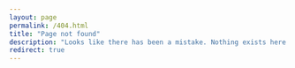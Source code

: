 ```yaml
---
layout: page
permalink: /404.html
title: "Page not found"
description: "Looks like there has been a mistake. Nothing exists here."
redirect: true
---
```


<script>
document.addEventListener("DOMContentLoaded", () => {
  const path = window.location.pathname.slice(1); // remove leading "/"
  fetch("/urlshortener.json")
    .then(res => res.json())
    .then(map => {
      if (map[path]) {
        window.location.href = map[path];
      } else {
        document.getElementById("notfound").style.display = "block";
      }
    })
    .catch(() => {
      document.getElementById("notfound").innerHTML = "<h2>Error loading redirects</h2>";
      document.getElementById("notfound").style.display = "block";
    });
});
</script>

<div id="notfound" style="display:none;">
  <h2>404 - Link Not Found</h2>
  <p>You will be redirected to the main page within 3 seconds.<br>
  If not redirected, please go back to the 
  <a href="{{ site.baseurl | prepend: site.url }}">home page</a>.</p>
</div>
